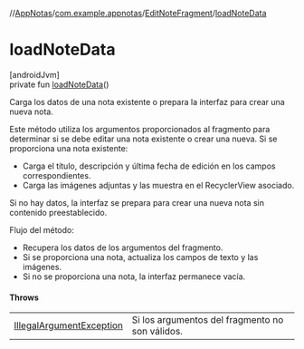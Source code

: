 //[AppNotas](../../../index.md)/[com.example.appnotas](../index.md)/[EditNoteFragment](index.md)/[loadNoteData](load-note-data.md)

# loadNoteData

[androidJvm]\
private fun [loadNoteData](load-note-data.md)()

Carga los datos de una nota existente o prepara la interfaz para crear una nueva nota.

Este método utiliza los argumentos proporcionados al fragmento para determinar si se debe editar una nota existente o crear una nueva. Si se proporciona una nota existente:

- 
   Carga el título, descripción y última fecha de edición en los campos correspondientes.
- 
   Carga las imágenes adjuntas y las muestra en el RecyclerView asociado.

Si no hay datos, la interfaz se prepara para crear una nueva nota sin contenido preestablecido.

Flujo del método:

- 
   Recupera los datos de los argumentos del fragmento.
- 
   Si se proporciona una nota, actualiza los campos de texto y las imágenes.
- 
   Si no se proporciona una nota, la interfaz permanece vacía.

#### Throws

| | |
|---|---|
| [IllegalArgumentException](https://developer.android.com/reference/kotlin/java/lang/IllegalArgumentException.html) | Si los argumentos del fragmento no son válidos. |
